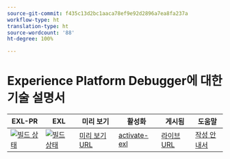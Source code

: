 ```yaml
---
source-git-commit: f435c13d2bc1aaca78ef9e92d2896a7ea8fa237a
workflow-type: ht
translation-type: ht
source-wordcount: '88'
ht-degree: 100%

---
```

# Experience Platform Debugger에 대한 기술 설명서


| EXL-PR | EXL | 미리 보기 | 활성화 | 게시됨 | 도움말 |
|--- |--- |--- |--- |--- |--- |
| [![빌드 상태](https://docs.ci.corp.adobe.com/view/exl-pr/job/debugger.en_pr-exl/badge/icon)](https://docs.ci.corp.adobe.com/view/exl-pr/job/debugger.en_pr-exl/lastBuild/) | [![빌드 상태](https://docs.ci.corp.adobe.com/view/exl-pr/job/debugger.en_exl/lastBuild/badge/icon)](https://docs.ci.corp.adobe.com/view/exl-pr/job/debugger.en_exl/lastBuild/lastBuild) | [미리 보기 URL](https://experienceleague.corp.adobe.com/docs/debugger/using-v2/experience-cloud-debugger.html?lang=ko-kr) | [activate-exl](https://docs.ci.corp.adobe.com/job/activate-exl/build/) | [라이브 URL](https://experienceleague.adobe.com/docs/debugger/using-v2/experience-cloud-debugger.html?lang=ko-kr) | [작성 안내서](https://experienceleague.adobe.com/docs/authoring-guide-exl/using/home.html?lang=ko-kr) |
